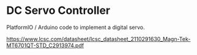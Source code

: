 # DC Servo Controller

PlatformIO / Arduino code to implement a digital servo.

https://www.lcsc.com/datasheet/lcsc_datasheet_2110291630_Magn-Tek-MT6701QT-STD_C2913974.pdf


